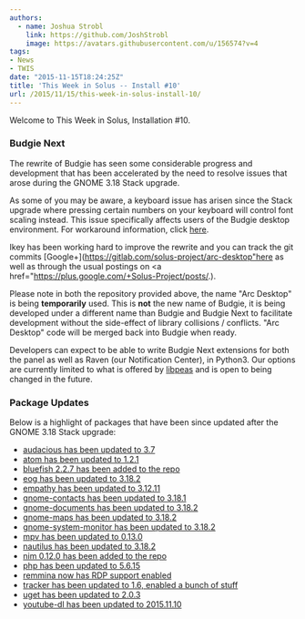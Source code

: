 ```yaml
---
authors:
  - name: Joshua Strobl
    link: https://github.com/JoshStrobl
    image: https://avatars.githubusercontent.com/u/156574?v=4
tags:
- News
- TWIS
date: "2015-11-15T18:24:25Z"
title: 'This Week in Solus -- Install #10'
url: /2015/11/15/this-week-in-solus-install-10/
---
```

 
Welcome to This Week in Solus, Installation #10. 

### Budgie Next

The rewrite of Budgie has seen some considerable progress and development that has been accelerated by the need to resolve issues that arose during the GNOME 3.18 Stack upgrade.

As some of you may be aware, a keyboard issue has arisen since the Stack upgrade where pressing certain numbers on your keyboard will control font scaling instead. This issue specifically affects users of the Budgie desktop environment. 
For workaround information, click [here](https://solus-project.com/forums/viewtopic.php?f=17&t=804).

Ikey has been working hard to improve the rewrite and you can track the git commits [Google+](https://gitlab.com/solus-project/arc-desktop"here</a> as well as through the usual postings on <a href="https://plus.google.com/+Solus-Project/posts/.).

Please note in both the repository provided above, the name "Arc Desktop" is being **temporarily** used. This is **not** the new name of Budgie, it is being developed under a different name than Budgie and Budgie Next to facilitate development 
without the side-effect of library collisions / conflicts. "Arc Desktop" code will be merged back into Budgie when ready.

Developers can expect to be able to write Budgie Next extensions for both the panel as well as Raven (our Notification Center), in Python3. Our options are currently limited to what is offered by 
[libpeas](https://wiki.gnome.org/Projects/Libpeas) and is open to being changed in the future.

### Package Updates

Below is a highlight of packages that have been since updated after the GNOME 3.18 Stack upgrade:

- [audacious has been updated to 3.7](https://git.solus-project.com/packages/audacious/commit/?id=ff8f108c02ec20a6c3efa774a76739be81eba253)        
- [atom has been updated to 1.2.1](https://git.solus-project.com/packages/atom/commit/?id=d7c12b262649bd9542ae62d6ae2f885c78ee18f1)        
- [bluefish 2.2.7 has been added to the repo](https://git.solus-project.com/packages/bluefish-editor/commit/?id=86db0af34bfaeffb9c90d05e297bd1ffca60aca0)        
- [eog has been updated to 3.18.2](https://git.solus-project.com/packages/eog/commit/?id=8ae7e71a8a6c3a7caf8cafebf511dabeaaa441f2)        
- [empathy has been updated to 3.12.11](https://git.solus-project.com/packages/empathy/commit/?id=7e6d3e12d56b0ab437991ad663348c5aa5709142)        
- [gnome-contacts has been updated to 3.18.1](https://git.solus-project.com/packages/gnome-contacts/commit/?id=83dac0d9b740b744f7c2c66f35cf3ab787fbd4d2)        
- [gnome-documents has been updated to 3.18.2](https://git.solus-project.com/packages/gnome-documents/commit/?id=9dda299f932c4b5390afea838a956f5e9cb8abd2)        
- [gnome-maps has been updated to 3.18.2](https://git.solus-project.com/packages/gnome-maps/commit/?id=9ec8ee9ec9f41673aa9c747ab51dfedd868cd175)        
- [gnome-system-monitor has been updated to 3.18.2](https://git.solus-project.com/packages/gnome-system-monitor/commit/?id=3e6f00e7fcdc036b13c15af29b654853544299b1)        
- [mpv has been updated to 0.13.0](https://git.solus-project.com/packages/mpv/commit/?id=18c08d2d1f8ee2467e9c2f36c25a67cf2315dac1)        
- [nautilus has been updated to 3.18.2](https://git.solus-project.com/packages/nautilus/commit/?id=735aa30f0b01d9234927c666af1ba408035185d4)        
- [nim 0.12.0 has been added to the repo](https://git.solus-project.com/packages/nim/commit/?id=5e088a07141ab1bbe07e9daee7171604949bc8ef)        
- [php has been updated to 5.6.15](https://git.solus-project.com/packages/php/commit/?id=001debc17b77ae7850d9b3a05ac96832a36dfdbd)        
- [remmina now has RDP support enabled](https://git.solus-project.com/packages/remmina/commit/?id=389947add9a11b424d4677558b067ba5e7b8a2b4)        
- [tracker has been updated to 1.6, enabled a bunch of stuff](https://git.solus-project.com/packages/tracker/commit/?id=c225d07883c62397b71fed95ba6eb98bfe73b8c2)        
- [uget has been updated to 2.0.3](https://git.solus-project.com/packages/uget/commit/?id=d784000ecad6a2f58c417ed2466e555e52c61a0b)        
- [youtube-dl has been updated to 2015.11.10](https://git.solus-project.com/packages/youtube-dl/commit/?id=6da71c1532b15a8094d792e3bc1af54810e06fa7)